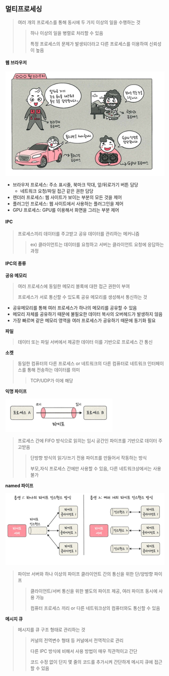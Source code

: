 ## 멀티프로세싱
> 여러 개의 프로세스를 통해 동시에 두 가지 이상의 일을 수행하는 것
> > 하나 이상의 일을 병렬로 처리할 수 있음
> >
> > 특정 프로세스의 문제가 발생되더라고 다른 프로세스를 이용하여 신뢰성이 높음

#### 웹 브라우저
![img_5.png](img/img_5.png)
- 브라우저 프로세스: 주소 표시줄, 북마크 막대, 앞/뒤로가기 버튼 담당
  - 네트워크 요청/파일 접근 같은 권한 담당
- 렌더러 프로세스: 웹 사이트가 보이는 부분의 모든 것을 제어
- 플러그인 프로세스: 웹 사이트에서 사용하는 플러그인을 제어
- GPU 프로세스: GPU를 이용해서 화면을 그리는 부분 제어

#### IPC
> 프로세스끼리 데이터를 주고받고 공유 데이터를 관리하는 메커니즘
> > ex) 클라이언트는 데이터를 요청하고 서버는 클라이언트 요청에 응답하는 과정

#### IPC의 종류
**공유 메모리**
> 여러 프로세스에 동일한 메모리 블록에 대한 접근 권한이 부여
> 
> 프로세스가 서로 통신할 수 있도록 공유 메모리를 생성해서 통신하는 것
- 공유메모리를 통해 여러 프로세스가 하나의 메모리를 공유할 수 있음
- 메모리 자체를 공유하기 때문에 불필요한 데이터 복사의 오버헤드가 발생하지 않음
- 가장 빠르며 같은 메모리 영역을 여러 프로세스가 공유하기 때문에 동기화 필요

**파일**
> 데이터 또는 파일 서버에서 제공한 데이터 이를 기반으로 프로세스 간 통신

**소켓**
>동일한 컴퓨터의 다른 프로세스 or 네트워크의 다른 컴퓨터로 네트워크 인터페이스를 통해 전송하는 데이터를 의미
> > TCP/UDP가 이에 해당

**익명 파이프**

![img_6.png](img/img_6.png)
> 프로세스 간에 FIFO 방식으로 읽히는 임시 공간인 파이프를 기반으로 데이터 주고받음
> > 단방향 방식의 읽기/쓰기 전용 파이프를 만들어서 작동하는 방식
> >
> > 부모,자식 프로세스 간에만 사용할 수 있음, 다른 네트워크상에서는 사용불가

**named 파이프**

![img_7.png](img/img_7.png)
> 파이브 서버와 하나 이상의 파이프 클라이언트 간의 통신을 위한 단/양방향 파이프
> > 클라이언트/서버 통신을 위한 별도의 파이프 제공, 여러 파이프 동시에 사용 가능
> >
> > 컴퓨터 프로세스 끼리 or 다른 네트워크상의 컴퓨터와도 통신할 수 있음

**메시지 큐**
> 메시지를 큐 구조 형태로 관리하는 것
> > 커널의 전역변수 형태 등 커널에서 전역적으로 관리
> >
> > 다른 IPC 방식에 비해서 사용 방법이 매우 직관적이고 간단
> >
> > 코드 수정 없이 단지 몇 줄의 코드를 추가시켜 간단하게 메시지 큐에 접근할 수 있음